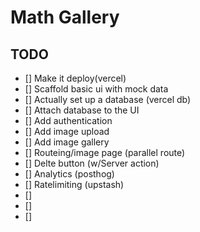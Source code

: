 # Math Gallery

## TODO

- [] Make it deploy(vercel)
- [] Scaffold basic ui with mock data
- [] Actually set up a database (vercel db) 
- [] Attach database to the UI
- [] Add authentication
- [] Add image upload
- [] Add image gallery 
- [] Routeing/image page (parallel route)
- [] Delte button (w/Server action)
- [] Analytics (posthog) 
- [] Ratelimiting (upstash)
- []
- []
- []